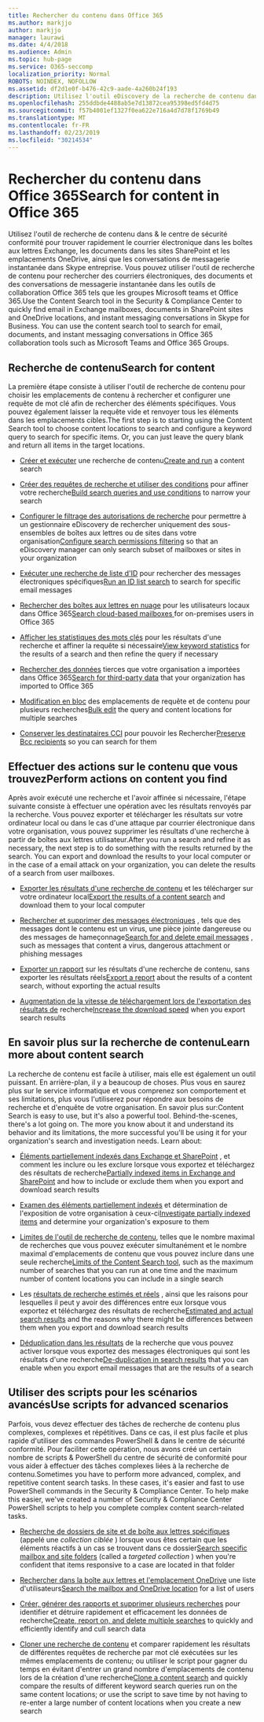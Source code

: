 ```yaml
---
title: Rechercher du contenu dans Office 365
ms.author: markjjo
author: markjjo
manager: laurawi
ms.date: 4/4/2018
ms.audience: Admin
ms.topic: hub-page
ms.service: O365-seccomp
localization_priority: Normal
ROBOTS: NOINDEX, NOFOLLOW
ms.assetid: df2d1e0f-b476-42c9-aade-4a260b24f193
description: Utilisez l'outil eDiscovery de la recherche de contenu dans le &amp; Centre de sécurité conformité Office 365 pour trouver rapidement des messages électroniques dans des boîtes aux lettres Exchange, des documents dans des sites SharePoint et des emplacements OneDrive, et des conversations de messagerie instantanée dans Skype entreprise.
ms.openlocfilehash: 255ddbde4488ab5e7d13872cea95398ed5fd4d75
ms.sourcegitcommit: f57b4001ef1327f0ea622e716a4d7d78f1769b49
ms.translationtype: MT
ms.contentlocale: fr-FR
ms.lasthandoff: 02/23/2019
ms.locfileid: "30214534"
---
```

# <a name="search-for-content-in-office-365"></a><span data-ttu-id="2e498-103">Rechercher du contenu dans Office 365</span><span class="sxs-lookup"><span data-stu-id="2e498-103">Search for content in Office 365</span></span>

<span data-ttu-id="2e498-p101">Utilisez l'outil de recherche de contenu dans &amp; le centre de sécurité conformité pour trouver rapidement le courrier électronique dans les boîtes aux lettres Exchange, les documents dans les sites SharePoint et les emplacements OneDrive, ainsi que les conversations de messagerie instantanée dans Skype entreprise. Vous pouvez utiliser l'outil de recherche de contenu pour rechercher des courriers électroniques, des documents et des conversations de messagerie instantanée dans les outils de collaboration Office 365 tels que les groupes Microsoft teams et Office 365.</span><span class="sxs-lookup"><span data-stu-id="2e498-p101">Use the Content Search tool in the Security &amp; Compliance Center to quickly find email in Exchange mailboxes, documents in SharePoint sites and OneDrive locations, and instant messaging conversations in Skype for Business. You can use the content search tool to search for email, documents, and instant messaging conversations in Office 365 collaboration tools such as Microsoft Teams and Office 365 Groups.</span></span>
  
## <a name="search-for-content"></a><span data-ttu-id="2e498-106">Recherche de contenu</span><span class="sxs-lookup"><span data-stu-id="2e498-106">Search for content</span></span>

<span data-ttu-id="2e498-p102">La première étape consiste à utiliser l'outil de recherche de contenu pour choisir les emplacements de contenu à rechercher et configurer une requête de mot clé afin de rechercher des éléments spécifiques. Vous pouvez également laisser la requête vide et renvoyer tous les éléments dans les emplacements cibles.</span><span class="sxs-lookup"><span data-stu-id="2e498-p102">The first step is to starting using the Content Search tool to choose content locations to search and configure a keyword query to search for specific items. Or, you can just leave the query blank and return all items in the target locations.</span></span>
  
- <span data-ttu-id="2e498-109">[Créer et exécuter](content-search.md) une recherche de contenu</span><span class="sxs-lookup"><span data-stu-id="2e498-109">[Create and run](content-search.md) a content search</span></span> 
    
- <span data-ttu-id="2e498-110">[Créer des requêtes de recherche et utiliser des conditions](keyword-queries-and-search-conditions.md) pour affiner votre recherche</span><span class="sxs-lookup"><span data-stu-id="2e498-110">[Build search queries and use conditions](keyword-queries-and-search-conditions.md) to narrow your search</span></span> 
    
- <span data-ttu-id="2e498-111">[Configurer le filtrage des autorisations de recherche](permissions-filtering-for-content-search.md) pour permettre à un gestionnaire eDiscovery de rechercher uniquement des sous-ensembles de boîtes aux lettres ou de sites dans votre organisation</span><span class="sxs-lookup"><span data-stu-id="2e498-111">[Configure search permissions filtering](permissions-filtering-for-content-search.md) so that an eDiscovery manager can only search subset of mailboxes or sites in your organization</span></span> 
    
- <span data-ttu-id="2e498-112">[Exécuter une recherche de liste d'ID](csv-file-for-an-id-list-content-search.md) pour rechercher des messages électroniques spécifiques</span><span class="sxs-lookup"><span data-stu-id="2e498-112">[Run an ID list search](csv-file-for-an-id-list-content-search.md) to search for specific email messages</span></span> 
    
- <span data-ttu-id="2e498-113">[Rechercher des boîtes aux lettres en nuage](search-cloud-based-mailboxes-for-on-premises-users.md) pour les utilisateurs locaux dans Office 365</span><span class="sxs-lookup"><span data-stu-id="2e498-113">[Search cloud-based mailboxes ](search-cloud-based-mailboxes-for-on-premises-users.md) for on-premises users in Office 365</span></span>

- <span data-ttu-id="2e498-114">[Afficher les statistiques des mots clés](view-keyword-statistics-for-content-search.md) pour les résultats d'une recherche et affiner la requête si nécessaire</span><span class="sxs-lookup"><span data-stu-id="2e498-114">[View keyword statistics](view-keyword-statistics-for-content-search.md) for the results of a search and then refine the query if necessary</span></span> 
    
- <span data-ttu-id="2e498-115">[Rechercher des données](use-content-search-to-search-third-party-data-that-was-imported.md) tierces que votre organisation a importées dans Office 365</span><span class="sxs-lookup"><span data-stu-id="2e498-115">[Search for third-party data](use-content-search-to-search-third-party-data-that-was-imported.md) that your organization has imported to Office 365</span></span> 
    
- <span data-ttu-id="2e498-116">[Modification en bloc](bulk-edit-content-searches.md) des emplacements de requête et de contenu pour plusieurs recherches</span><span class="sxs-lookup"><span data-stu-id="2e498-116">[Bulk edit](bulk-edit-content-searches.md) the query and content locations for multiple searches</span></span> 
    
- <span data-ttu-id="2e498-117">[Conserver les destinataires CCI](https://docs.microsoft.com/exchange/policy-and-compliance/holds/preserve-bcc-recipients-and-group-members) pour pouvoir les Rechercher</span><span class="sxs-lookup"><span data-stu-id="2e498-117">[Preserve Bcc recipients](https://docs.microsoft.com/exchange/policy-and-compliance/holds/preserve-bcc-recipients-and-group-members) so you can search for them</span></span> 

## <a name="perform-actions-on-content-you-find"></a><span data-ttu-id="2e498-118">Effectuer des actions sur le contenu que vous trouvez</span><span class="sxs-lookup"><span data-stu-id="2e498-118">Perform actions on content you find</span></span>

<span data-ttu-id="2e498-p103">Après avoir exécuté une recherche et l'avoir affinée si nécessaire, l'étape suivante consiste à effectuer une opération avec les résultats renvoyés par la recherche. Vous pouvez exporter et télécharger les résultats sur votre ordinateur local ou dans le cas d'une attaque par courrier électronique dans votre organisation, vous pouvez supprimer les résultats d'une recherche à partir de boîtes aux lettres utilisateur.</span><span class="sxs-lookup"><span data-stu-id="2e498-p103">After you run a search and refine it as necessary, the next step is to do something with the results returned by the search. You can export and download the results to your local computer or in the case of a email attack on your organization, you can delete the results of a search from user mailboxes.</span></span>
  
- <span data-ttu-id="2e498-121">[Exporter les résultats d'une recherche de contenu](export-search-results.md) et les télécharger sur votre ordinateur local</span><span class="sxs-lookup"><span data-stu-id="2e498-121">[Export the results of a content search](export-search-results.md) and download them to your local computer</span></span> 
    
- <span data-ttu-id="2e498-122">[Rechercher et supprimer des messages électroniques](search-for-and-delete-messages-in-your-organization.md) , tels que des messages dont le contenu est un virus, une pièce jointe dangereuse ou des messages de hameçonnage</span><span class="sxs-lookup"><span data-stu-id="2e498-122">[Search for and delete email messages](search-for-and-delete-messages-in-your-organization.md) , such as messages that content a virus, dangerous attachment or phishing messages</span></span> 
    
- <span data-ttu-id="2e498-123">[Exporter un rapport](export-a-content-search-report.md) sur les résultats d'une recherche de contenu, sans exporter les résultats réels</span><span class="sxs-lookup"><span data-stu-id="2e498-123">[Export a report](export-a-content-search-report.md) about the results of a content search, without exporting the actual results</span></span> 
    
- <span data-ttu-id="2e498-124">[Augmentation de la vitesse de téléchargement lors de l'exportation des résultats de](increase-download-speeds-when-exporting-ediscovery-results.md) recherche</span><span class="sxs-lookup"><span data-stu-id="2e498-124">[Increase the download speed](increase-download-speeds-when-exporting-ediscovery-results.md) when you export search results</span></span> 
    
## <a name="learn-more-about-content-search"></a><span data-ttu-id="2e498-125">En savoir plus sur la recherche de contenu</span><span class="sxs-lookup"><span data-stu-id="2e498-125">Learn more about content search</span></span>

<span data-ttu-id="2e498-p104">La recherche de contenu est facile à utiliser, mais elle est également un outil puissant. En arrière-plan, il y a beaucoup de choses. Plus vous en saurez plus sur le service informatique et vous comprenez son comportement et ses limitations, plus vous l'utiliserez pour répondre aux besoins de recherche et d'enquête de votre organisation. En savoir plus sur:</span><span class="sxs-lookup"><span data-stu-id="2e498-p104">Content Search is easy to use, but it's also a powerful tool. Behind-the-scenes, there's a lot going on. The more you know about it and understand its behavior and its limitations, the more successful you'll be using it for your organization's search and investigation needs. Learn about:</span></span>
  
- <span data-ttu-id="2e498-130">[Éléments partiellement indexés dans Exchange et SharePoint](partially-indexed-items-in-content-search.md) , et comment les inclure ou les exclure lorsque vous exportez et téléchargez des résultats de recherche</span><span class="sxs-lookup"><span data-stu-id="2e498-130">[Partially indexed items in Exchange and SharePoint](partially-indexed-items-in-content-search.md) and how to include or exclude them when you export and download search results</span></span> 
    
- <span data-ttu-id="2e498-131">[Examen des éléments partiellement indexés](investigating-partially-indexed-items-in-ediscovery.md) et détermination de l'exposition de votre organisation à ceux-ci</span><span class="sxs-lookup"><span data-stu-id="2e498-131">[Investigate partially indexed items](investigating-partially-indexed-items-in-ediscovery.md) and determine your organization's exposure to them</span></span> 
    
- <span data-ttu-id="2e498-132">[Limites de l'outil de recherche de contenu](limits-for-content-search.md), telles que le nombre maximal de recherches que vous pouvez exécuter simultanément et le nombre maximal d'emplacements de contenu que vous pouvez inclure dans une seule recherche</span><span class="sxs-lookup"><span data-stu-id="2e498-132">[Limits of the Content Search tool](limits-for-content-search.md), such as the maximum number of searches that you can run at one time and the maximum number of content locations you can include in a single search</span></span> 
    
- <span data-ttu-id="2e498-133">Les [résultats de recherche estimés et réels](differences-between-estimated-and-actual-ediscovery-search-results.md) , ainsi que les raisons pour lesquelles il peut y avoir des différences entre eux lorsque vous exportez et téléchargez des résultats de recherche</span><span class="sxs-lookup"><span data-stu-id="2e498-133">[Estimated and actual search results](differences-between-estimated-and-actual-ediscovery-search-results.md) and the reasons why there might be differences between them when you export and download search results</span></span> 
    
- <span data-ttu-id="2e498-134">[Déduplication dans les résultats](de-duplication-in-ediscovery-search-results.md) de la recherche que vous pouvez activer lorsque vous exportez des messages électroniques qui sont les résultats d'une recherche</span><span class="sxs-lookup"><span data-stu-id="2e498-134">[De-duplication in search results](de-duplication-in-ediscovery-search-results.md) that you can enable when you export email messages that are the results of a search</span></span> 
    
## <a name="use-scripts-for-advanced-scenarios"></a><span data-ttu-id="2e498-135">Utiliser des scripts pour les scénarios avancés</span><span class="sxs-lookup"><span data-stu-id="2e498-135">Use scripts for advanced scenarios</span></span>

<span data-ttu-id="2e498-p105">Parfois, vous devez effectuer des tâches de recherche de contenu plus complexes, complexes et répétitives. Dans ce cas, il est plus facile et plus rapide d'utiliser des commandes PowerShell &amp; dans le centre de sécurité conformité. Pour faciliter cette opération, nous avons créé un certain nombre de scripts &amp; PowerShell du centre de sécurité de conformité pour vous aider à effectuer des tâches complexes liées à la recherche de contenu.</span><span class="sxs-lookup"><span data-stu-id="2e498-p105">Sometimes you have to perform more advanced, complex, and repetitive content search tasks. In these cases, it's easier and fast to use PowerShell commands in the Security &amp; Compliance Center. To help make this easier, we've created a number of Security &amp; Compliance Center PowerShell scripts to help you complete complex content search-related tasks.</span></span>
  
- <span data-ttu-id="2e498-139">[Recherche de dossiers de site et de boîte aux lettres spécifiques](use-content-search-for-targeted-collections.md) (appelé une *collection ciblée* ) lorsque vous êtes certain que les éléments réactifs à un cas se trouvent dans ce dossier</span><span class="sxs-lookup"><span data-stu-id="2e498-139">[Search specific mailbox and site folders](use-content-search-for-targeted-collections.md) (called a  *targeted collection*  ) when you're confident that items responsive to a case are located in that folder</span></span> 
    
- <span data-ttu-id="2e498-140">[Rechercher dans la boîte aux lettres et l'emplacement OneDrive](search-the-mailbox-and-onedrive-for-business-for-a-list-of-users.md) une liste d'utilisateurs</span><span class="sxs-lookup"><span data-stu-id="2e498-140">[Search the mailbox and OneDrive location](search-the-mailbox-and-onedrive-for-business-for-a-list-of-users.md) for a list of users</span></span> 
    
- <span data-ttu-id="2e498-141">[Créer, générer des rapports et supprimer plusieurs recherches](create-report-on-and-delete-multiple-content-searches.md) pour identifier et détruire rapidement et efficacement les données de recherche</span><span class="sxs-lookup"><span data-stu-id="2e498-141">[Create, report on, and delete multiple searches](create-report-on-and-delete-multiple-content-searches.md) to quickly and efficiently identify and cull search data</span></span> 
    
- <span data-ttu-id="2e498-142">[Cloner une recherche de contenu](clone-a-content-search.md) et comparer rapidement les résultats de différentes requêtes de recherche par mot clé exécutées sur les mêmes emplacements de contenu; ou utiliser le script pour gagner du temps en évitant d'entrer un grand nombre d'emplacements de contenu lors de la création d'une recherche</span><span class="sxs-lookup"><span data-stu-id="2e498-142">[Clone a content search](clone-a-content-search.md) and quickly compare the results of different keyword search queries run on the same content locations; or use the script to save time by not having to re-enter a large number of content locations when you create a new search</span></span> 
    

